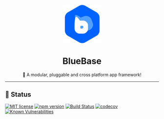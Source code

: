 <div align="center">
	<img height=125 src="assets/logo.png">
  <h1>
		BlueBase
	</h1>
  <p>🚀 A modular, pluggable and cross platform app framework!</p>
</div>

<hr />

## 🎊 Status

[![MIT license](https://img.shields.io/badge/license-MIT-brightgreen.svg)](http://opensource.org/licenses/MIT)
[![npm version](https://img.shields.io/npm/v/@bluebase/core.svg?style=flat)](https://npmjs.org/package/@bluebase/core "View this project on npm")
[![Build Status](https://travis-ci.org/BlueBaseJS/core.svg?branch=master)](https://travis-ci.org/BlueBaseJS/core)
[![codecov](https://codecov.io/gh/BlueBaseJS/core/branch/master/graph/badge.svg)](https://codecov.io/gh/BlueBaseJS/core)
[![Known Vulnerabilities](https://snyk.io/test/npm/@bluebase/core/badge.svg)](https://snyk.io/test/npm/@bluebase/core)


